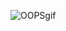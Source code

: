 ![OOPSgif](https://github.com/harsharma30/Object-Oriented-Programming/blob/e9ad043b29630cd04b3566a4ebdae665a7685501/README/oops.gif)